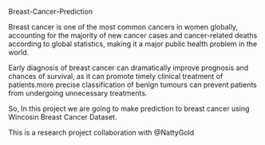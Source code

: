 Breast-Cancer-Prediction

Breast cancer is one of the most common cancers in women globally, accounting for the majority of new cancer cases and cancer-related deaths according to global statistics, making it a major public health problem in the world.

Early diagnosis of breast cancer can dramatically improve prognosis and chances of survival, as it can promote timely clinical treatment of patients.more precise classification of benign tumours can prevent patients from undergoing unnecessary treatments.

So, In this project we are going to make prediction to breast cancer using Wincosin Breast Cancer Dataset.

This is a research project collaboration with @NattyGold
